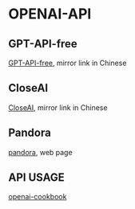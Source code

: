 # OPENAI-API

## GPT-API-free

[GPT-API-free](https://github.com/chatanywhere/GPT_API_free), mirror link in Chinese

## CloseAI

[CloseAI](https://console.closeai-asia.com/dashboard), mirror link in Chinese

## Pandora

[pandora](https://github.com/pengzhile/pandora), web page

## API USAGE

[openai-cookbook](https://github.com/openai/openai-cookbook)
